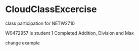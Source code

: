 # CloudClassExcercise
class participation for NETW2710

W0472957 is student 1
Completed Addition, Division and Max

change example

